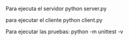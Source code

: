 Para ejecuta el servidor 
python server.py

para ejecutar el cliente
python client.py

Para ejecutar las pruebas: python -m unittest -v
